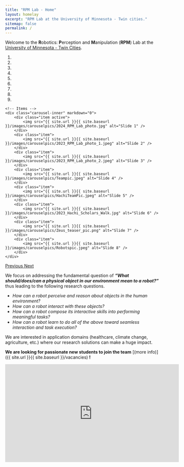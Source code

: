 ```yaml
---
title: "RPM Lab - Home"
layout: homelay
excerpt: "RPM Lab at the University of Minnesota - Twin cities."
sitemap: false
permalink: /
---
```


Welcome to the **R**obotics: **P**erception and **M**anipulation (**RPM**) Lab at the [University of Minnesota - Twin Cities](https://twin-cities.umn.edu/).

<div markdown="0" id="carousel" class="carousel slide" data-ride="carousel" data-interval="5000" data-pause="hover" >
    <!-- Menu -->
    <ol class="carousel-indicators">
        <li data-target="#carousel" data-slide-to="0" class="active"></li>
        <li data-target="#carousel" data-slide-to="1"></li>
        <li data-target="#carousel" data-slide-to="2"></li>
        <li data-target="#carousel" data-slide-to="3"></li>
        <li data-target="#carousel" data-slide-to="4"></li>
        <li data-target="#carousel" data-slide-to="5"></li>
        <li data-target="#carousel" data-slide-to="6"></li>
        <li data-target="#carousel" data-slide-to="7"></li>
        <li data-target="#carousel" data-slide-to="8"></li>
        <!-- <li data-target="#carousel" data-slide-to="6"></li> -->
        <!-- <li data-target="#carousel" data-slide-to="6"></li> -->
    </ol>

    <!-- Items -->
    <div class="carousel-inner" markdown="0">
        <div class="item active">
            <img src="{{ site.url }}{{ site.baseurl }}/images/carouselpics/2024_RPM_Lab_photo.jpg" alt="Slide 1" />
        </div>
        <div class="item">
            <img src="{{ site.url }}{{ site.baseurl }}/images/carouselpics/2023_RPM_Lab_photo_1.jpeg" alt="Slide 2" />
        </div>
        <div class="item">
            <img src="{{ site.url }}{{ site.baseurl }}/images/carouselpics/2023_RPM_Lab_photo_2.jpeg" alt="Slide 3" />
        </div>
        <div class="item">
            <img src="{{ site.url }}{{ site.baseurl }}/images/carouselpics/Teampic.jpeg" alt="Slide 4" />
        </div>
        <div class="item">
            <img src="{{ site.url }}{{ site.baseurl }}/images/carouselpics/HachiTeamPic.jpeg" alt="Slide 5" />
        </div>
        <div class="item">
            <img src="{{ site.url }}{{ site.baseurl }}/images/carouselpics/2023_Hachi_Scholars_Walk.jpg" alt="Slide 6" />
        </div>
        <div class="item">
            <img src="{{ site.url }}{{ site.baseurl }}/images/carouselpics/Zeus_teaser_pic.png" alt="Slide 7" />
        </div>
        <div class="item">
            <img src="{{ site.url }}{{ site.baseurl }}/images/carouselpics/Robotspic.jpeg" alt="Slide 8" />
        </div>
    </div>
  <a class="left carousel-control" href="#carousel" role="button" data-slide="prev">
    <span class="glyphicon glyphicon-chevron-left" aria-hidden="true"></span>
    <span class="sr-only">Previous</span>
  </a>
  <a class="right carousel-control" href="#carousel" role="button" data-slide="next">
    <span class="glyphicon glyphicon-chevron-right" aria-hidden="true"></span>
    <span class="sr-only">Next</span>
  </a>
</div>

We focus on addressing the fundamental question of _**“What should/does/can a physical object in our environment mean to a robot?”**_ thus leading to the following research questions.
- _How can a robot perceive and reason about objects in the human environment?_
- _How can a robot interact with these objects?_
- _How can a robot compose its interactive skills into performing meaningful tasks?_
- _How can a robot learn to do all of the above toward seamless interaction and task execution?_

We are interested in application domains (healthcare, climate change, agriculture, etc.) where our research solutions can make a huge impact. 

**We are  looking for passionate new students to join the team** [(more info)]({{ site.url }}{{ site.baseurl }}/vacancies) **!**

<iframe width="560" height="315" src="https://www.youtube.com/embed/videoseries?si=HLXzsobvgO2kZWnN&amp;list=PLTsIawN-nKXLhZiJB8Ry0LDiD4CObrAZk" title="YouTube video player" frameborder="0" allow="accelerometer; autoplay; clipboard-write; encrypted-media; gyroscope; picture-in-picture; web-share" allowfullscreen></iframe>
